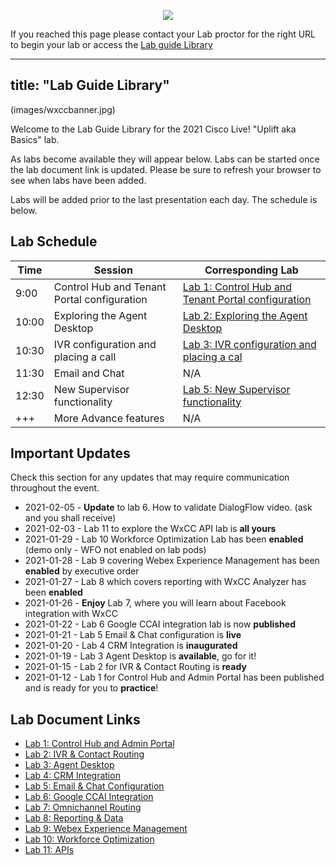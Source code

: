 <p align="center">
  <img src="https://ayankovs-ccp-s3.s3.eu-west-3.amazonaws.com/CiscoLiveLogo.jpg">
</p>

If you reached this page please contact your Lab proctor for the right URL to begin your lab or access the [Lab guide Library](LabLibrary)

---
title: "Lab Guide Library"
---

(images/wxccbanner.jpg)

Welcome to the Lab Guide Library for the 2021 Cisco Live! "Uplift aka Basics" lab. 

As labs become available they will appear below. Labs can be started once the lab document link is updated. Please be sure to refresh your browser to see when labs have been added.

Labs will be added prior to the last presentation each day. The schedule is below.

## Lab Schedule

| Time | Session | Corresponding Lab |
| ---- | ------- | ----------------- |
| 9:00 | Control Hub and Tenant Portal configuration |  [Lab 1: Control Hub and Tenant Portal configuration](labslive/lab1.md) |
| 10:00 | Exploring the Agent Desktop | [Lab 2: Exploring the Agent Desktop](labslive/lab2.md) |
| 10:30 | IVR configuration and placing a call | [Lab 3: IVR configuration and placing a cal](labslive/lab3.md) |
| 11:30 | Email and Chat | N/A |
| 12:30 | New Supervisor functionality | [Lab 5: New Supervisor functionality](labslive/lab5.md) |
| +++ | More Advance features | N/A |


## Important Updates

Check this section for any updates that may require communication throughout the event.

* 2021-02-05 - **Update** to lab 6.  How to validate DialogFlow video.  (ask and you shall receive)
* 2021-02-03 - Lab 11 to explore the WxCC API lab is **all yours**
* 2021-01-29 - Lab 10 Workforce Optimization Lab has been **enabled** (demo only - WFO not enabled on lab pods)
* 2021-01-28 - Lab 9 covering Webex Experience Management has been **enabled** by executive order
* 2021-01-27 - Lab 8 which covers reporting with WxCC Analyzer has been **enabled**
* 2021-01-26 - **Enjoy** Lab 7, where you will learn about Facebook integration with WxCC
* 2021-01-22 - Lab 6 Google CCAI integration lab is now **published**
* 2021-01-21 - Lab 5 Email & Chat configuration is **live**
* 2021-01-20 - Lab 4 CRM Integration is **inaugurated**
* 2021-01-19 - Lab 3 Agent Desktop is **available**, go for it!
* 2021-01-15 - Lab 2 for IVR & Contact Routing is **ready**
* 2021-01-12 - Lab 1 for Control Hub and Admin Portal has been published and is ready for you to **practice**!

## Lab Document Links

* [Lab 1: Control Hub and Admin Portal](labs/ControlHubAndAdminPortalLab)
* [Lab 2: IVR & Contact Routing](labs/IVR_Contact_Routing)
* [Lab 3: Agent Desktop](labs/CustomDesktopLayout)
* [Lab 4: CRM Integration](labs/SalesforceCRMLayout)
* [Lab 5: Email & Chat Configuration](labs/EmailChatConfiguration)
* [Lab 6: Google CCAI Integration](labs/GoogleCCAIIntegration)
* [Lab 7: Omnichannel Routing](labs/FacebookIntegration)
* [Lab 8: Reporting & Data](labs/AnalyzerLab)
* [Lab 9: Webex Experience Management](labs/wxmlab)
* [Lab 10: Workforce Optimization](labs/WFO)
* [Lab 11: APIs](labs/APIs)
